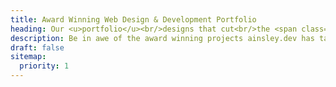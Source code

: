 ```yaml
---
title: Award Winning Web Design & Development Portfolio
heading: Our <u>portfolio</u><br/>designs that cut<br/>the <span class="type-serif">mustard*</span>
description: Be in awe of the award winning projects ainsley.dev has taken on and learn how we helped businesses increase their revenue by crafting stunning designs.
draft: false
sitemap:
  priority: 1
---
```

